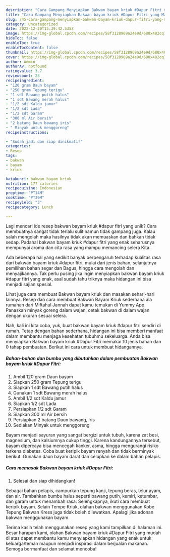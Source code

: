 ```yaml
---
description: "Cara Gampang Menyiapkan Bakwan bayam kriuk #Dapur Fitri yang Mantap"
title: "Cara Gampang Menyiapkan Bakwan bayam kriuk #Dapur Fitri yang Mantap"
slug: 745-cara-gampang-menyiapkan-bakwan-bayam-kriuk-dapur-fitri-yang-mantap
category: Uncategorized
date: 2022-12-20T15:39:42.535Z
image: https://img-global.cpcdn.com/recipes/58f3128969a24e9d/680x482cq70/bakwan-bayam-kriuk-dapur-fitri-foto-resep-utama.jpg
hideToc: false
enableToc: true
enableTocContent: false
thumbnail: https://img-global.cpcdn.com/recipes/58f3128969a24e9d/680x482cq70/bakwan-bayam-kriuk-dapur-fitri-foto-resep-utama.jpg
cover: https://img-global.cpcdn.com/recipes/58f3128969a24e9d/680x482cq70/bakwan-bayam-kriuk-dapur-fitri-foto-resep-utama.jpg
author: Admin
authorAv: notfound
ratingvalue: 3.7
reviewcount: 23
recipeingredient:
- "120 gram Daun bayam"
- "250 gram Tepung terigu"
- "1 sdt Bawang putih halus"
- "1 sdt Bawang merah halus"
- "1/2 sdt Kaldu jamur"
- "1/2 sdt Lada"
- "1/2 sdt Garam"
- "300 ml Air bersih"
- "2 batang Daun bawang iris"
- " Minyak untuk menggoreng"
recipeinstructions:

- "Sudah jadi dan siap dinikmati!"
categories:
- Resep
tags:
- bakwan
- bayam
- kriuk

katakunci: bakwan bayam kriuk 
nutrition: 177 calories
recipecuisine: Indonesian
preptime: "PT14M"
cooktime: "PT39M"
recipeyield: "3"
recipecategory: Lunch

---
```





Lagi mencari ide resep bakwan bayam kriuk #dapur fitri yang unik? Cara membuatnya sangat tidak terlalu sulit namun tidak gampang juga. Kalau salah mengolah maka hasilnya tidak akan memuaskan dan bahkan tidak sedap. Padahal bakwan bayam kriuk #dapur fitri yang enak seharusnya mempunyai aroma dan cita rasa yang mampu memancing selera Kita.





Ada beberapa hal yang sedikit banyak berpengaruh terhadap kualitas rasa dari bakwan bayam kriuk #dapur fitri, mulai dari jenis bahan, selanjutnya pemilihan bahan segar dan Bagus, hingga cara mengolah dan menyajikannya. Tak perlu pusing jika ingin menyiapkan bakwan bayam kriuk #dapur fitri yang enak,      asal sudah tahu triknya maka hidangan ini bisa menjadi sajian spesial.














Lihat juga cara membuat Bakwan bayam kriuk dan masakan sehari-hari lainnya. Resep dan cara membuat Bakwan Bayam Kriuk sederhana ala rumahan dari Miftahul Jannah dapat kamu temukan di Yummy App. Panaskan minyak goreng dalam wajan, cetak bakwan di dalam wajan dengan ukuran sesuai selera.






Nah, kali ini kita coba, yuk, buat bakwan bayam kriuk #dapur fitri sendiri di rumah. Tetap dengan bahan sederhana, hidangan ini bisa memberi manfaat dalam membantu menjaga kesehatan tubuhmu sekeluarga. Anda bisa menyiapkan Bakwan bayam kriuk #Dapur Fitri memakai 10 jenis bahan dan 0 tahap pembuatan. Berikut ini cara untuk membuat hidangannya.

<!--inarticleads1-->

##### Bahan-bahan dan bumbu yang dibutuhkan dalam pembuatan Bakwan bayam kriuk #Dapur Fitri:

1. Ambil 120 gram Daun bayam
1. Siapkan 250 gram Tepung terigu
1. Siapkan 1 sdt Bawang putih halus
1. Gunakan 1 sdt Bawang merah halus
1. Ambil 1/2 sdt Kaldu jamur
1. Siapkan 1/2 sdt Lada
1. Persiapkan 1/2 sdt Garam
1. Siapkan 300 ml Air bersih
1. Persiapkan 2 batang Daun bawang, iris
1. Sediakan  Minyak untuk menggoreng


Bayam menjadi sayuran yang sangat bergizi untuk tubuh, karena zat besi, magnesium, dan kalsiumnya cukup tinggi. Karena kandungannya tersebut, bayam dipercaya bisa mencegah kanker, asma, hingga mengurangi risiko terkena diabetes. Coba buat keripik bayam renyah dan tidak berminyak berikut. Gunakan daun bayam darat dan celupkan ke dalam bahan pelapis. 

<!--inarticleads2-->

##### Cara memasak Bakwan bayam kriuk #Dapur Fitri:


1. Selesai dan siap dihidangkan!

Sebagai bahan pelapis, campurkan tepung kanji, tepung beras, telur ayam, dan air. Tambahkan bumbu halus seperti bawang putih, kemiri, ketumbar, dan garam untuk menambah rasa. Selengkapnya, ikuti cara membuat keripik bayam. Selain Tempe Kriuk, olahan bakwan menggunakan Kobe Tepung Bakwan Kress juga tidak boleh dilewatkan. Apalagi jika adonan bakwan menggunakan bayam. 

Terima kasih telah menggunakan resep yang kami tampilkan di halaman ini. Besar harapan kami, olahan Bakwan bayam kriuk #Dapur Fitri yang mudah di atas dapat membantu kamu menyiapkan hidangan yang enak untuk keluarga/teman maupun menjadi inspirasi dalam berjualan makanan. Semoga bermanfaat dan selamat mencoba!

